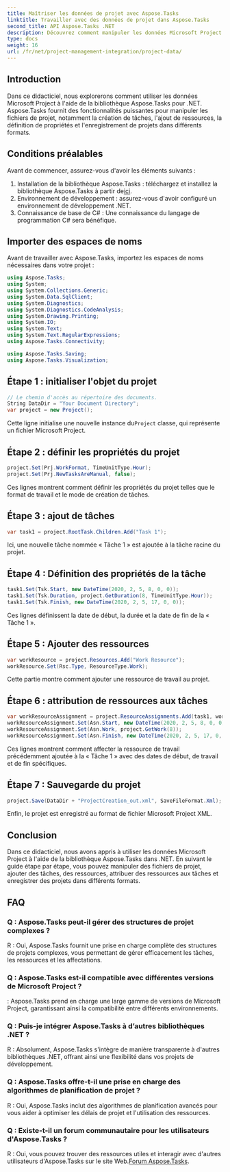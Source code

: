 ```yaml
---
title: Maîtriser les données de projet avec Aspose.Tasks
linktitle: Travailler avec des données de projet dans Aspose.Tasks
second_title: API Aspose.Tasks .NET
description: Découvrez comment manipuler les données Microsoft Project à l'aide d'Aspose.Tasks dans .NET. Créez des tâches, ajoutez des ressources et enregistrez facilement des projets.
type: docs
weight: 16
url: /fr/net/project-management-integration/project-data/
---
```

## Introduction
Dans ce didacticiel, nous explorerons comment utiliser les données Microsoft Project à l'aide de la bibliothèque Aspose.Tasks pour .NET. Aspose.Tasks fournit des fonctionnalités puissantes pour manipuler les fichiers de projet, notamment la création de tâches, l'ajout de ressources, la définition de propriétés et l'enregistrement de projets dans différents formats.
## Conditions préalables
Avant de commencer, assurez-vous d'avoir les éléments suivants :
1.  Installation de la bibliothèque Aspose.Tasks : téléchargez et installez la bibliothèque Aspose.Tasks à partir de[ici](https://releases.aspose.com/tasks/net/).
2. Environnement de développement : assurez-vous d'avoir configuré un environnement de développement .NET.
3. Connaissance de base de C# : Une connaissance du langage de programmation C# sera bénéfique.

## Importer des espaces de noms
Avant de travailler avec Aspose.Tasks, importez les espaces de noms nécessaires dans votre projet :
```csharp
using Aspose.Tasks;
using System;
using System.Collections.Generic;
using System.Data.SqlClient;
using System.Diagnostics;
using System.Diagnostics.CodeAnalysis;
using System.Drawing.Printing;
using System.IO;
using System.Text;
using System.Text.RegularExpressions;
using Aspose.Tasks.Connectivity;

using Aspose.Tasks.Saving;
using Aspose.Tasks.Visualization;
```

## Étape 1 : initialiser l'objet du projet
```csharp
// Le chemin d'accès au répertoire des documents.
String DataDir = "Your Document Directory";
var project = new Project();
```
 Cette ligne initialise une nouvelle instance du`Project` classe, qui représente un fichier Microsoft Project.
## Étape 2 : définir les propriétés du projet
```csharp
project.Set(Prj.WorkFormat, TimeUnitType.Hour);
project.Set(Prj.NewTasksAreManual, false);
```
Ces lignes montrent comment définir les propriétés du projet telles que le format de travail et le mode de création de tâches.
## Étape 3 : ajout de tâches
```csharp
var task1 = project.RootTask.Children.Add("Task 1");
```
Ici, une nouvelle tâche nommée « Tâche 1 » est ajoutée à la tâche racine du projet.
## Étape 4 : Définition des propriétés de la tâche
```csharp
task1.Set(Tsk.Start, new DateTime(2020, 2, 5, 8, 0, 0));
task1.Set(Tsk.Duration, project.GetDuration(8, TimeUnitType.Hour));
task1.Set(Tsk.Finish, new DateTime(2020, 2, 5, 17, 0, 0));
```
Ces lignes définissent la date de début, la durée et la date de fin de la « Tâche 1 ».
## Étape 5 : Ajouter des ressources
```csharp
var workResource = project.Resources.Add("Work Resource");
workResource.Set(Rsc.Type, ResourceType.Work);
```
Cette partie montre comment ajouter une ressource de travail au projet.
## Étape 6 : attribution de ressources aux tâches
```csharp
var workResourceAssignment = project.ResourceAssignments.Add(task1, workResource);
workResourceAssignment.Set(Asn.Start, new DateTime(2020, 2, 5, 8, 0, 0));
workResourceAssignment.Set(Asn.Work, project.GetWork(8));
workResourceAssignment.Set(Asn.Finish, new DateTime(2020, 2, 5, 17, 0, 0));
```
Ces lignes montrent comment affecter la ressource de travail précédemment ajoutée à la « Tâche 1 » avec des dates de début, de travail et de fin spécifiques.
## Étape 7 : Sauvegarde du projet
```csharp
project.Save(DataDir + "ProjectCreation_out.xml", SaveFileFormat.Xml);
```
Enfin, le projet est enregistré au format de fichier Microsoft Project XML.

## Conclusion
Dans ce didacticiel, nous avons appris à utiliser les données Microsoft Project à l'aide de la bibliothèque Aspose.Tasks dans .NET. En suivant le guide étape par étape, vous pouvez manipuler des fichiers de projet, ajouter des tâches, des ressources, attribuer des ressources aux tâches et enregistrer des projets dans différents formats.
## FAQ
### Q : Aspose.Tasks peut-il gérer des structures de projet complexes ?
R : Oui, Aspose.Tasks fournit une prise en charge complète des structures de projets complexes, vous permettant de gérer efficacement les tâches, les ressources et les affectations.
### Q : Aspose.Tasks est-il compatible avec différentes versions de Microsoft Project ?
: Aspose.Tasks prend en charge une large gamme de versions de Microsoft Project, garantissant ainsi la compatibilité entre différents environnements.
### Q : Puis-je intégrer Aspose.Tasks à d’autres bibliothèques .NET ?
R : Absolument, Aspose.Tasks s'intègre de manière transparente à d'autres bibliothèques .NET, offrant ainsi une flexibilité dans vos projets de développement.
### Q : Aspose.Tasks offre-t-il une prise en charge des algorithmes de planification de projet ?
R : Oui, Aspose.Tasks inclut des algorithmes de planification avancés pour vous aider à optimiser les délais de projet et l'utilisation des ressources.
### Q : Existe-t-il un forum communautaire pour les utilisateurs d'Aspose.Tasks ?
 R : Oui, vous pouvez trouver des ressources utiles et interagir avec d'autres utilisateurs d'Aspose.Tasks sur le site Web.[Forum Aspose.Tasks](https://forum.aspose.com/c/tasks/15).